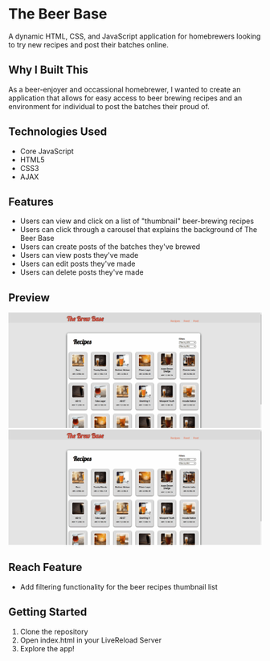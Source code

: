 # The Beer Base

A dynamic HTML, CSS, and JavaScript application for homebrewers looking to try new recipes and post their batches online.

## Why I Built This

As a beer-enjoyer and occassional homebrewer, I wanted to create an application that allows for easy access to beer brewing recipes and an environment for individual to post the batches their proud of.

## Technologies Used

- Core JavaScript
- HTML5
- CSS3
- AJAX

## Features

- Users can view and click on a list of "thumbnail" beer-brewing recipes
- Users can click through a carousel that explains the background of The Beer Base
- Users can create posts of the batches they've brewed
- Users can view posts they've made
- Users can edit posts they've made
- Users can delete posts they've made

## Preview

![SGT React](assets/recipe-ajax-request.gif)
![SGT React](assets/filtering-functionality.gif)

## Reach Feature

- Add filtering functionality for the beer recipes thumbnail list

## Getting Started

1. Clone the repository
2. Open index.html in your LiveReload Server
3. Explore the app!
